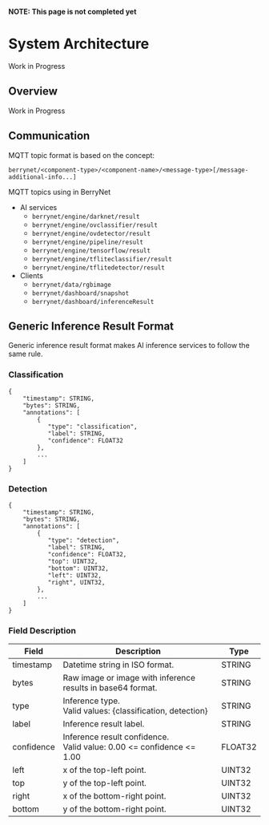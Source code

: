 **NOTE: This page is not completed yet**

# System Architecture

Work in Progress

## Overview

Work in Progress

## Communication

MQTT topic format is based on the concept:

    berrynet/<component-type>/<component-name>/<message-type>[/message-additional-info...]

MQTT topics using in BerryNet

* AI services
    * `berrynet/engine/darknet/result`
    * `berrynet/engine/ovclassifier/result`
    * `berrynet/engine/ovdetector/result`
    * `berrynet/engine/pipeline/result`
    * `berrynet/engine/tensorflow/result`
    * `berrynet/engine/tfliteclassifier/result`
    * `berrynet/engine/tflitedetector/result`
* Clients
    * `berrynet/data/rgbimage`
    * `berrynet/dashboard/snapshot`
    * `berrynet/dashboard/inferenceResult`

## Generic Inference Result Format

Generic inference result format makes AI inference services to follow the same rule.

### Classification

```
{
    "timestamp": STRING,
    "bytes": STRING,
    "annotations": [
        {
           "type": "classification",
           "label": STRING,
           "confidence": FLOAT32
        },
        ...
    ]
}
```

### Detection

```
{
    "timestamp": STRING,
    "bytes": STRING,
    "annotations": [
        {
           "type": "detection",
           "label": STRING,
           "confidence": FLOAT32,
           "top": UINT32,
           "bottom": UINT32,
           "left": UINT32,
           "right", UINT32,
        },
        ...
    ]
}
```

### Field Description

|Field|Description|Type|
|---|---|---|
|timestamp|Datetime string in ISO format.|STRING|
|bytes|Raw image or image with inference results in base64 format.|STRING|
|type|Inference type.<br>Valid values: {classification, detection}|STRING|
|label|Inference result label.|STRING|
|confidence|Inference result confidence.<br>Valid value: 0.00 <= confidence <= 1.00|FLOAT32|
|left|x of the top-left point.|UINT32|
|top|y of the top-left point.|UINT32|
|right|x of the bottom-right point.|UINT32|
|bottom|y of the bottom-right point.|UINT32|
